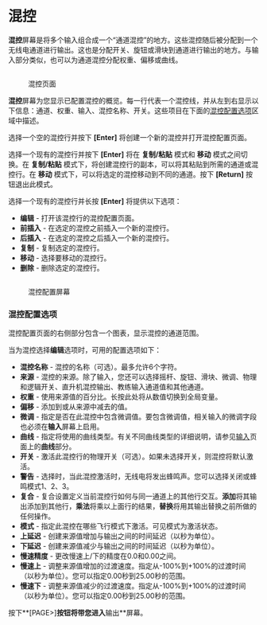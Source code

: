 # 混控

**混控**屏幕是将多个输入组合成一个“通道混控”的地方。这些混控随后被分配到一个无线电通道进行输出。这也是分配开关、旋钮或滑块到通道进行输出的地方。与输入部分类似，也可以为通道混控分配权重、偏移或曲线。

<figure><img src="/.gitbook/assets/bwmixes1.png" alt=""><figcaption><p>混控页面</p></figcaption></figure>

**混控**屏幕为您显示已配置混控的概览。每一行代表一个混控线，并从左到右显示以下信息：通道、权重、输入、混控名称、开关。这些项目在下面的[混控配置选项](mixes.md#mixes-configuration-options)区域中描述。

选择一个空的混控行并按下 **\[Enter]** 将创建一个新的混控并打开混控配置页面。

选择一个现有的混控行并按下 **\[Enter]** 将在 **复制/粘贴** 模式和 **移动** 模式之间切换。在 **复制/粘贴** 模式下，将创建混控行的副本，可以将其粘贴到所需的通道或混控行。在 **移动** 模式下，可以将选定的混控移动到不同的通道。按下 **\[Return]** 按钮退出此模式。

选择一个现有的混控行并长按 **\[Enter]** 将提供以下选项：

* **编辑** - 打开该混控行的混控配置页面。
* **前插入** - 在选定的混控之前插入一个新的混控行。
* **后插入** - 在选定的混控之后插入一个新的混控行。
* **复制** - 复制选定的混控行。
* **移动** - 选择要移动的混控行。
* **删除** - 删除选定的混控行。

<figure><img src="/.gitbook/assets/bwmixes2 (3).png" alt=""><figcaption><p>混控配置屏幕</p></figcaption></figure>

### 混控配置选项

混控配置页面的右侧部分包含一个图表，显示混控的通道范围。

当为混控选择**编辑**选项时，可用的配置选项如下：

* **混控名称** - 混控的名称（可选）。最多允许6个字符。
* **来源** - 混控的来源。除了输入，您还可以选择摇杆、旋钮、滑块、微调、物理和逻辑开关、直升机混控输出、教练输入通道值和其他通道。
* **权重** - 使用来源值的百分比。长按此处将从数值切换到全局变量。
* **偏移** - 添加到或从来源中减去的值。
* **微调** - 指定是否在此混控中包含微调值。要包含微调值，相关输入的微调字段也必须在**输入**屏幕上启用。
* **曲线** - 指定将使用的曲线类型。有关不同曲线类型的详细说明，请参见[输入](inputs.md)页面上的**曲线**部分。
* **开关** - 激活此混控行的物理开关（可选）。如果未选择开关，则混控将默认激活。
* **警告** - 选择时，当此混控激活时，无线电将发出蜂鸣声。您可以选择关闭或蜂鸣模式1、2、3。
* **复合** - 复合设置定义当前混控行如何与同一通道上的其他行交互。**添加**将其输出添加到其他行，**乘法**将乘以上面行的结果，**替换**将用其输出替换之前所做的任何操作。
* **模式** - 指定此混控在哪些飞行模式下激活。可见模式为激活状态。
* **上延迟** - 创建来源值增加与输出之间的时间延迟（以秒为单位）。
* **下延迟** - 创建来源值减少与输出之间的时间延迟（以秒为单位）。
* **慢速精度** - 更改慢速上/下的精度在0.0和0.00之间。
* **慢速上** - 调整来源值增加的过渡速度。指定从-100%到+100%的过渡时间（以秒为单位）。您可以指定0.00秒到25.00秒的范围。
* **慢速下** - 调整来源值减少的过渡速度。指定从-100%到+100%的过渡时间（以秒为单位）。您可以指定0.00秒到25.00秒的范围。

按下**\[PAGE>]**按钮将带您进入**输出**屏幕。
